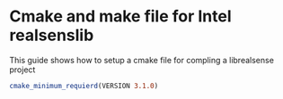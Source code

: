 # Cmake and make file for Intel realsenslib
This guide shows how to setup a cmake file for compling a librealsense project

```cmake
cmake_minimum_requierd(VERSION 3.1.0)
```

